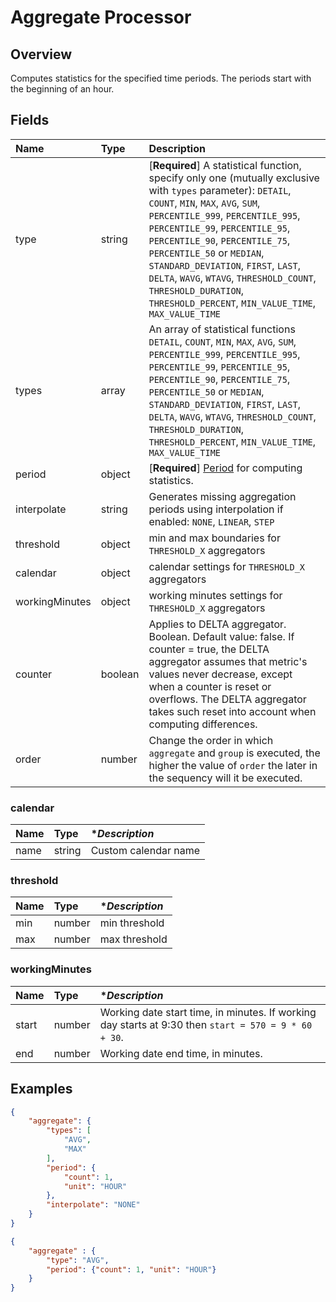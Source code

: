 # Aggregate Processor

## Overview

Computes statistics for the specified time periods. The periods start with the beginning of an hour.

## Fields

| **Name** | **Type**  | **Description**   |
|:---|:---|:---|
| type  | string        | [**Required**] A statistical function, specify only one (mutually exclusive with `types` parameter): `DETAIL`, `COUNT`, `MIN`, `MAX`, `AVG`, `SUM`, `PERCENTILE_999`, `PERCENTILE_995`, `PERCENTILE_99`, `PERCENTILE_95`, `PERCENTILE_90`, `PERCENTILE_75`, `PERCENTILE_50` or `MEDIAN`, `STANDARD_DEVIATION`, `FIRST`, `LAST`, `DELTA`, `WAVG`, `WTAVG`, `THRESHOLD_COUNT`, `THRESHOLD_DURATION`, `THRESHOLD_PERCENT`, `MIN_VALUE_TIME`, `MAX_VALUE_TIME` |
| types | array          | An array of statistical functions `DETAIL`, `COUNT`, `MIN`, `MAX`, `AVG`, `SUM`, `PERCENTILE_999`, `PERCENTILE_995`, `PERCENTILE_99`, `PERCENTILE_95`, `PERCENTILE_90`, `PERCENTILE_75`, `PERCENTILE_50` or `MEDIAN`, `STANDARD_DEVIATION`, `FIRST`, `LAST`, `DELTA`, `WAVG`, `WTAVG`, `THRESHOLD_COUNT`, `THRESHOLD_DURATION`, `THRESHOLD_PERCENT`, `MIN_VALUE_TIME`, `MAX_VALUE_TIME` |
| period  | object     | [**Required**] [Period](#period) for computing statistics.  |
| interpolate  | string  | Generates missing aggregation periods using interpolation if enabled: `NONE`, `LINEAR`, `STEP`   |
| threshold    | object  | min and max boundaries for `THRESHOLD_X` aggregators  |
| calendar     | object  | calendar settings for `THRESHOLD_X` aggregators  |
| workingMinutes | object | working minutes settings for `THRESHOLD_X` aggregators  |
| counter | boolean | Applies to DELTA aggregator. Boolean. Default value: false. If counter = true, the DELTA aggregator assumes that metric's values never decrease, except when a counter is reset or overflows. The DELTA aggregator takes such reset into account when computing differences. |
| order         | number           | Change the order in which `aggregate` and `group` is executed, the higher the value of `order` the later in the sequency will it be executed.             |


### calendar

| **Name** | **Type**| **Description* |
|:---|:---|:---|
| name | string | Custom calendar name |

### threshold

| **Name** | **Type**| **Description* |
|:---|:---|:---|
| min  | number | min threshold |
| max  | number | max threshold |

### workingMinutes

| **Name** | **Type**| **Description* |
|:---|:---|:---|
| start | number | Working date start time, in minutes. If working day starts at 9:30 then `start = 570 = 9 * 60 + 30`. |
| end   | number |  Working date end time, in minutes.  |

## Examples

```json
{
    "aggregate": {
        "types": [
            "AVG",
            "MAX"
        ],
        "period": {
            "count": 1,
            "unit": "HOUR"
        },
        "interpolate": "NONE"
    }
}
```

```json
{
    "aggregate" : {
        "type": "AVG",
        "period": {"count": 1, "unit": "HOUR"}
    }
}
```



